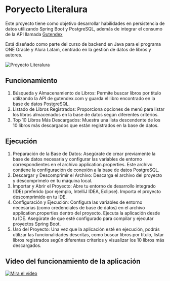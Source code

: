 # Poryecto Literalura

Este proyecto tiene como objetivo desarrollar habilidades en persistencia de datos utilizando Spring Boot y PostgreSQL, además de integrar el consumo de la API llamada [Gutendex](https://gutendex.com/)

Está diseñado como parte del curso de backend en Java para el programa ONE Oracle y Alura Latam, centrado en la gestión de datos de libros y autores.

![Proyecto Literalura]()

## Funcionamiento

1) Búsqueda y Almacenamiento de Libros: Permite buscar libros por título utilizando la API de gutendex.com y guarda el libro encontrado en la base de datos PostgreSQL.
2) Listado de Libros Registrados: Proporciona opciones de menú para listar los libros almacenados en la base de datos según diferentes criterios.
3) Top 10 Libros Más Descargados: Muestra una lista descendente de los 10 libros más descargados que están registrados en la base de datos.

## Ejecución

1) Preparación de la Base de Datos: Asegúrate de crear previamente la base de datos necesaria y configurar las variables de entorno correspondientes en el archivo application.properties. Este archivo contiene la configuración de conexión a la base de datos PostgreSQL.
2) Descargar y Descomprimir el Archivo: Descarga el archivo del proyecto y descomprímelo en tu máquina local.
3) Importar y Abrir el Proyecto: Abre tu entorno de desarrollo integrado (IDE) preferido (por ejemplo, IntelliJ IDEA, Eclipse). Importa el proyecto descomprimido en tu IDE.
4) Configuración y Ejecución: Configura las variables de entorno necesarias (como credenciales de base de datos) en el archivo application.properties dentro del proyecto. Ejecuta la aplicación desde tu IDE. Asegúrate de que esté configurado para compilar y ejecutar proyectos Spring Boot.
5) Uso del Proyecto: Una vez que la aplicación esté en ejecución, podrás utilizar las funcionalidades descritas, como buscar libros por título, listar libros registrados según diferentes criterios y visualizar los 10 libros más descargados.

## Video del funcionamiento de la aplicación


[![Mira el vídeo]()](https://youtu.be/aFNzeNpjQ5g)








